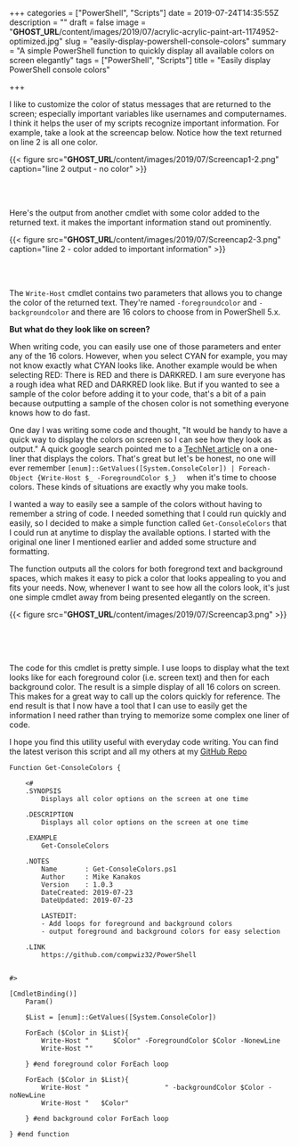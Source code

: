 +++
categories = ["PowerShell", "Scripts"]
date = 2019-07-24T14:35:55Z
description = ""
draft = false
image = "__GHOST_URL__/content/images/2019/07/acrylic-acrylic-paint-art-1174952-optimized.jpg"
slug = "easily-display-powershell-console-colors"
summary = "A simple PowerShell function to quickly display all available colors on screen elegantly"
tags = ["PowerShell", "Scripts"]
title = "Easily display PowerShell console colors"

+++


I like to customize the color of status messages that are returned to the screen; especially important variables like usernames and computernames. I think it helps the user of my scripts recognize important information. For example, take a look at the screencap below. Notice how the text returned on line 2 is all one color.

{{< figure src="__GHOST_URL__/content/images/2019/07/Screencap1-2.png" caption="line 2 output - no color" >}}

<br />
<br />

Here's the output from another cmdlet with some color added to the returned text. it makes the important information stand out prominently.

{{< figure src="__GHOST_URL__/content/images/2019/07/Screencap2-3.png" caption="line 2 - color added to important information" >}}

<br />
<br />

The `Write-Host` cmdlet contains two parameters that allows you to change the color of the returned text. They're named `-foregroundcolor` and `-backgroundcolor` and there are 16 colors to choose from in PowerShell 5.x.

**But what do they look like on screen?**

When writing code, you can easily use one of those parameters and enter any of the 16 colors. However, when you select CYAN for example, you may not know exactly what CYAN looks like. Another example would be when selecting RED: There is RED and there is DARKRED. I am sure everyone has a rough idea what RED and DARKRED look like. But if you wanted to see a sample of the color before adding it to your code, that's a bit of a pain because outputting a sample of the chosen color is not something everyone knows how to do fast. 

One day I was writing some code and thought, "It would be handy to have a quick way to display the colors on screen so I can see how they look as output." A quick google search pointed me to a [TechNet article](https://blogs.technet.microsoft.com/gary/2013/11/20/sample-all-powershell-console-colors/) on a one-liner that displays the colors. That's great but let's be honest, no one will ever remember `[enum]::GetValues([System.ConsoleColor]) | Foreach-Object {Write-Host $_ -ForegroundColor $_}  ` when it's time to choose colors. These kinds of situations are exactly why you make tools.

I wanted a way to easily see a sample of the colors without having to remember a string of code. I needed something that I could run quickly and easily, so I decided to make a simple function called `Get-ConsoleColors` that I could run at anytime to display the available options. I started with the original one liner I mentioned earlier and added some structure and formatting. 

The function outputs all the colors for both foregrond text and background spaces, which makes it easy to pick a color that looks appealing to you and fits your needs. Now, whenever I want to see how all the colors look, it's just one simple cmdlet away from being presented elegantly on the screen.

{{< figure src="__GHOST_URL__/content/images/2019/07/Screencap3.png" >}}

<br />
<br />
<br />

The code for this cmdlet is pretty simple. I use loops to display what the text looks like for each foreground color (i.e. screen text) and then for each background color. The result is a simple display of all 16 colors on screen. This makes for a great way to call up the colors quickly for reference. The end result is that I now have a tool that I can use to easily get the information I need rather than trying to memorize some complex one liner of code. 

I hope you find this utility useful with everyday code writing. You can find the latest verison this script and all my others at my [GitHub Repo](https://github.com/compwiz32/PowerShell)

```
Function Get-ConsoleColors {

    <#
    .SYNOPSIS
        Displays all color options on the screen at one time

    .DESCRIPTION
        Displays all color options on the screen at one time

    .EXAMPLE
        Get-ConsoleColors

    .NOTES
        Name       : Get-ConsoleColors.ps1
        Author     : Mike Kanakos
        Version    : 1.0.3
        DateCreated: 2019-07-23
        DateUpdated: 2019-07-23

        LASTEDIT:
        - Add loops for foreground and background colors
        - output foreground and background colors for easy selection
        
    .LINK
        https://github.com/compwiz32/PowerShell


#>

[CmdletBinding()]
    Param()
    
    $List = [enum]::GetValues([System.ConsoleColor]) 
    
    ForEach ($Color in $List){
        Write-Host "      $Color" -ForegroundColor $Color -NonewLine
        Write-Host "" 
        
    } #end foreground color ForEach loop

    ForEach ($Color in $List){
        Write-Host "                   " -backgroundColor $Color -noNewLine
        Write-Host "   $Color"
                
    } #end background color ForEach loop
    
} #end function
```



